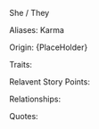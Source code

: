She / They

Aliases:
 Karma
 
Origin: {PlaceHolder}

Traits:

Relavent Story Points:

Relationships:

Quotes:
